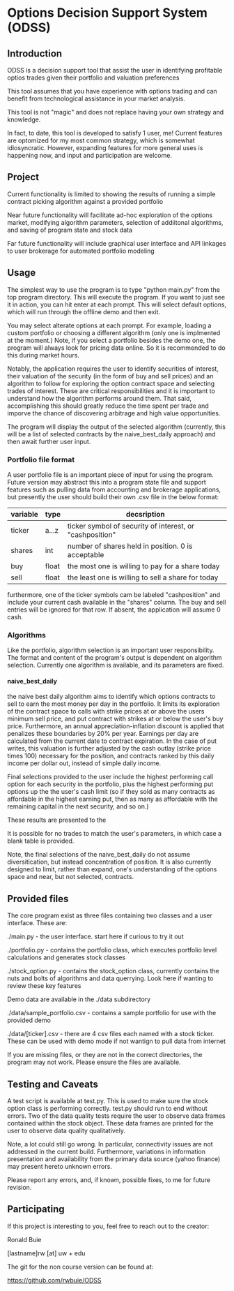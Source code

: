 # Options Decision Support System (ODSS)

## Introduction

ODSS is a decision support tool that assist the user in identifying profitable optios trades given their portfolio and valuation preferences

This tool assumes that you have experience with options trading and can benefit from technological assistance in your market analysis.

This tool is not "magic" and does not replace having your own strategy and knowledge. 

In fact, to date, this tool is developed to satisfy 1 user, me! Current features are optomized for my most common strategy, which is somewhat idiosyncratic. However, expanding features for more general uses is happening now, and input and participation are welcome.

## Project

Current functionality is limited to showing the results of running a simple contract picking algorithm against a provided portfolio

Near future functionality will facilitate ad-hoc exploration of the options market, modifying algorithm parameters, selection of addiitonal algorithms, and saving of program state and stock data

Far future functionality will include graphical user interface and API linkages to user brokerage for automated portfolio modeling

## Usage
    
The simplest way to use the program is to type "python main.py" from the top program directory. This will execute the program. If you want to just see it in action, you can hit enter at each prompt. This will select default options, which will run through the offline demo and then exit.
    
You may select alterate options at each prompt. For example, loading a custom portfolio or choosing a different algorithm (only one is implmented at the moment.) Note, if you select a portfolio besides the demo one, the program will always look for pricing data online. So it is recommended to do this during market hours.

Notably, the application requires the user to identify securities of interest, their valuation of the security (in the form of buy and sell prices) and an algorithm to follow for exploring the option contract space and selecting trades of interest. These are critical responsibilities and it is important to understand how the algorithm performs around them. That said, accomplishing this should greatly reduce the time spent per trade and imporve the chance of discovering arbitrage and high value opportunities.

The program will display the output of the selected algorithm (currently, this will be a list of selected contracts by the naive_best_daily approach) and then await further user input.

### Portfolio file format

A user portfolio file is an important piece of input for using the program. Future version may abstract this into a program state file and support features such as pulling data from accounting and brokerage applications, but presently the user should build their own .csv file in the below format:

variable | type  | decsription
---------|-------|---------------------
ticker   | a...z | ticker symbol of security of interest, or "cashposition"
shares   | int   | number of shares held in position. 0 is acceptable
buy      | float | the most one is willing to pay for a share today
sell     | float | the least one is willing to sell a share for today

furthermore, one of the ticker symbols cam be labeled "cashposition" and include your current cash available in the "shares" column. The buy and sell entries will be ignored for that row. If absent, the application will assume 0 cash.

### Algorithms

Like the portfolio, algorithm selection is an important user responsibility. The format and content of the program's output is dependent on algorithm selection. Currently one algorithm is available, and its parameters are fixed. 

#### naive_best_daily

the naive best daily algorithm aims to identify which options contracts to sell to earn the most money per day in the portfolio. It limits its exploration of the contract space to calls with strike prices at or above the users minimum sell price, and put contract with strikes at or below the user's buy price. Furthermore, an annual appreciation-inflation discount is applied that penalizes these boundaries by 20% per year. Earnings per day are calculated from the current date to contract expiration. In the case of put writes, this valuation is further adjusted by the cash outlay (strike price times 100) necessary for the position, and contracts ranked by this daily income per dollar out, instead of simple daily income.

Final selections provided to the user include the highest performing call option for each security in the portfolio, plus the highest performing put options up the the user's cash limit (so if they sold as many contracts as affordable in the highest earning put, then as many as affordable with the remaining capital in the next security, and so on.) 

These results are presented to the 

It is possible for no trades to match the user's parameters, in which case a blank table is provided.

Note, the final selections of the naive_best_daily do not assume diversitication, but instead concentration of position. It is also currently designed to limit, rather than expand, one's understanding of the options space and near, but not selected, contracts. 

## Provided files

The core program exist as three files containing two classes and a user interface. These are:

./main.py - the user interface. start here if curious to try it out

./portfolio.py - contains the portfolio class, which executes portfolio level calculations and generates stock classes

./stock_option.py - contains the stock_option class, currently contains the nuts and bolts of algorithms and data querrying. Look here if wanting to review these key features

Demo data are available in the ./data subdirectory

./data/sample_portfolio.csv - contains a sample portfolio for use with the provided demo

./data/[ticker].csv - there are 4 csv files each named with a stock ticker. These can be used with demo mode if not wantign to pull data from internet

If you are missing files, or they are not in the correct directories, the program may not work. Please ensure the files are available.

## Testing and Caveats
    
A test script is available at test.py. This is used to make sure the stock option class is performing correctly. test.py should run to end without errors. Two of the data quality tests require the user to observe data frames contained within the stock object. These data frames are printed for the user to observe data quality qualitatively.

Note, a lot could still go wrong. In particular, connectivity issues are not addressed in the current build. Furthermore, variations in information presentation and availability from the primary data source (yahoo finance) may present hereto unknown errors. 

Please report any errors, and, if known, possible fixes, to me for future revision.
    
## Participating
    
If this project is interesting to you, feel free to reach out to the creator:
    
Ronald Buie 

[lastname]rw [at] uw + edu
        
The git for the non course version can be found at:

https://github.com/rwbuie/ODSS